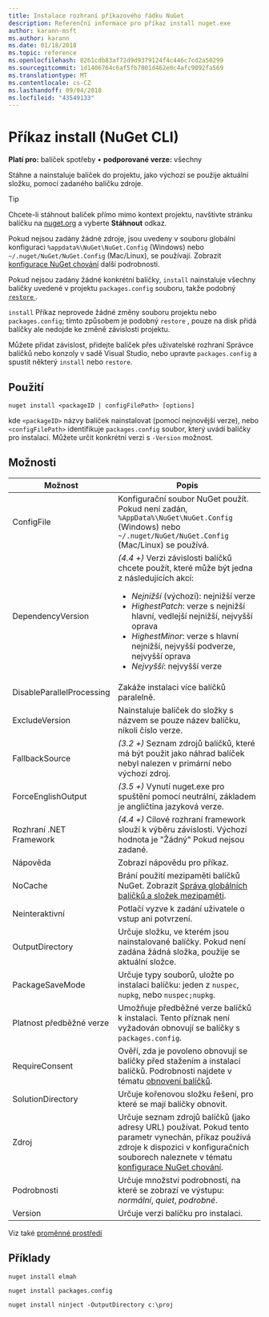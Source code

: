 ```yaml
---
title: Instalace rozhraní příkazového řádku NuGet
description: Referenční informace pro příkaz install nuget.exe
author: karann-msft
ms.author: karann
ms.date: 01/18/2018
ms.topic: reference
ms.openlocfilehash: 8261cdb83af72d9d9379124f4c446c7cd2a50299
ms.sourcegitcommit: 1d1406764c6af5fb7801d462e0c4afc9092fa569
ms.translationtype: MT
ms.contentlocale: cs-CZ
ms.lasthandoff: 09/04/2018
ms.locfileid: "43549133"
---
```

# <a name="install-command-nuget-cli"></a>Příkaz install (NuGet CLI)

**Platí pro:** balíček spotřeby &bullet; **podporované verze:** všechny

Stáhne a nainstaluje balíček do projektu, jako výchozí se použije aktuální složku, pomocí zadaného balíčku zdroje.

> [!Tip]
> Chcete-li stáhnout balíček přímo mimo kontext projektu, navštivte stránku balíčku na [nuget.org](https://www.nuget.org) a vyberte **Stáhnout** odkaz.

Pokud nejsou zadány žádné zdroje, jsou uvedeny v souboru globální konfiguraci `%appdata%\NuGet\NuGet.Config` (Windows) nebo `~/.nuget/NuGet/NuGet.Config` (Mac/Linux), se používají. Zobrazit [konfigurace NuGet chování](../consume-packages/configuring-nuget-behavior.md) další podrobnosti.

Pokud nejsou zadány žádné konkrétní balíčky, `install` nainstaluje všechny balíčky uvedené v projektu `packages.config` souboru, takže podobný [ `restore` ](cli-ref-restore.md).

`install` Příkaz neprovede žádné změny souboru projektu nebo `packages.config`; tímto způsobem je podobný `restore` , pouze na disk přidá balíčky ale nedojde ke změně závislosti projektu.

Můžete přidat závislost, přidejte balíček přes uživatelské rozhraní Správce balíčků nebo konzoly v sadě Visual Studio, nebo upravte `packages.config` a spustit některý `install` nebo `restore`.

## <a name="usage"></a>Použití

```cli
nuget install <packageID | configFilePath> [options]
```

kde `<packageID>` názvy balíček nainstalovat (pomocí nejnovější verze), nebo `<configFilePath>` identifikuje `packages.config` soubor, který uvádí balíčky pro instalaci. Můžete určit konkrétní verzi s `-Version` možnost.

## <a name="options"></a>Možnosti

| Možnost | Popis |
| --- | --- |
| ConfigFile | Konfigurační soubor NuGet použít. Pokud není zadán, `%AppData%\NuGet\NuGet.Config` (Windows) nebo `~/.nuget/NuGet/NuGet.Config` (Mac/Linux) se používá.|
| DependencyVersion | *(4.4 +)*  Verzi závislosti balíčků chcete použít, které může být jedna z následujících akcí:<br/><ul><li>*Nejnižší* (výchozí): nejnižší verze</li><li>*HighestPatch*: verze s nejnižší hlavní, vedlejší nejnižší, nejvyšší oprava</li><li>*HighestMinor*: verze s hlavní nejnižší, nejvyšší podverze, nejvyšší oprava</li><li>*Nejvyšší*: nejvyšší verze</li></ul> |
| DisableParallelProcessing | Zakáže instalaci více balíčků paralelně. |
| ExcludeVersion | Nainstaluje balíček do složky s názvem se pouze název balíčku, nikoli číslo verze. |
| FallbackSource | *(3.2 +)*  Seznam zdrojů balíčků, které má být použit jako náhrad balíček nebyl nalezen v primární nebo výchozí zdroj. |
| ForceEnglishOutput | *(3.5 +)*  Vynutí nuget.exe pro spuštění pomocí neutrální, základem je angličtina jazyková verze. |
| Rozhraní .NET Framework | *(4.4 +)*  Cílové rozhraní framework slouží k výběru závislosti. Výchozí hodnota je "Žádný" Pokud nejsou zadané. |
| Nápověda | Zobrazí nápovědu pro příkaz. |
| NoCache | Brání použití mezipaměti balíčků NuGet. Zobrazit [Správa globálních balíčků a složek mezipaměti](../consume-packages/managing-the-global-packages-and-cache-folders.md). |
| Neinteraktivní | Potlačí vyzve k zadání uživatele o vstup ani potvrzení. |
| OutputDirectory | Určuje složku, ve kterém jsou nainstalované balíčky. Pokud není zadána žádná složka, použije se aktuální složce. |
| PackageSaveMode | Určuje typy souborů, uložte po instalaci balíčku: jeden z `nuspec`, `nupkg`, nebo `nuspec;nupkg`. |
| Platnost předběžné verze | Umožňuje předběžné verze balíčků k instalaci. Tento příznak není vyžadován obnovují se balíčky s `packages.config`. |
| RequireConsent | Ověří, zda je povoleno obnovují se balíčky před stažením a instalací balíčků. Podrobnosti najdete v tématu [obnovení balíčků](../consume-packages/package-restore.md). |
| SolutionDirectory | Určuje kořenovou složku řešení, pro které se mají balíčky obnovit. |
| Zdroj | Určuje seznam zdrojů balíčků (jako adresy URL) používat. Pokud tento parametr vynechán, příkaz používá zdroje k dispozici v konfiguračních souborech naleznete v tématu [konfigurace NuGet chování](../consume-packages/configuring-nuget-behavior.md). |
| Podrobnosti | Určuje množství podrobností, na které se zobrazí ve výstupu: *normální*, *quiet*, *podrobné*. |
| Version | Určuje verzi balíčku pro instalaci. |

Viz také [proměnné prostředí](cli-ref-environment-variables.md)

## <a name="examples"></a>Příklady

```cli
nuget install elmah

nuget install packages.config

nuget install ninject -OutputDirectory c:\proj
```

